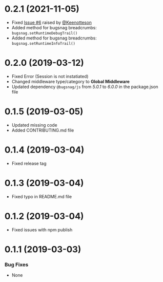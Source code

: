 <a name="0.2.1"></a>
# 0.2.1 (2021-11-05)

- Fixed [Issue #6](https://github.com/stitchng/adonis-bugsnag/issues/6) raised by [@Keenotteson](https://github.com/Keanottesen)
- Added method for bugsnag breadcrumbs: `bugsnag.setRuntimeDebugTrail()`
- Added method for bugsnag breadcrumbs: `bugsnag.setRuntimeInfoTrail()`

<a name="0.2.0"></a>
# 0.2.0 (2019-03-12)

- Fixed Error (Session is not instatiated)
- Changed middleware type/category to **Global Middleware**
- Updated dependency `@bugsnag/js` from _5.0.1_ to _6.0.0_ in the package.json file

<a name="0.1.5"></a>
# 0.1.5 (2019-03-05)

- Updated missing code
- Added CONTRIBUTING.md file

<a name="0.1.4"></a>
# 0.1.4 (2019-03-04)

- Fixed release tag

<a name="0.1.3"></a>
# 0.1.3 (2019-03-04)

- Fixed typo in README.md file

<a name="0.1.2"></a>
# 0.1.2 (2019-03-04)

- Fixed issues with npm publish

<a name="0.1.1"></a>
# 0.1.1 (2019-03-03)


### Bug Fixes
- None
